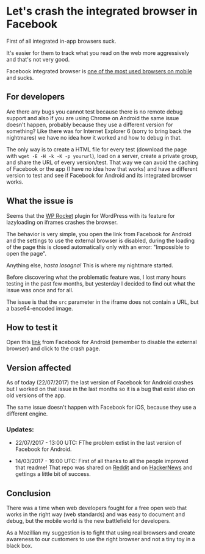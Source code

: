 # Let's crash the integrated browser in Facebook

First of all integrated in-app browsers suck. 

It's easier for them to track what you read on the web more aggressively and that's not very good.  

Facebook integrated browser is [one of the most used browsers on mobile](https://twitter.com/auchenberg/status/834894652775923712?s=09) and sucks.

## For developers

Are there any bugs you cannot test because there is no remote debug support and also if you are using Chrome on Android the same issue doesn't happen, probably because they use a different version for something? Like there was for Internet Explorer 6 (sorry to bring back the nightmares) we have no idea how it worked and how to debug in that.  

The only way is to create a HTML file for every test (download the page with `wget -E -H -k -K -p yoururl`), load on a server, create a private group, and share the URL of every version/test. That way we can avoid the caching of Facebook or the app (I have no idea how that works) and have a different version to test and see if Facebook for Android and its integrated browser works.

## What the issue is

Seems that the [WP Rocket](https://wp-rocket.me/) plugin for WordPress with its feature for lazyloading on iframes crashes the browser.  

The behavior is very simple, you open the link from Facebook for Android and the settings to use the external browser is disabled, during the loading of the page this is closed automatically only with an error: "Impossible to open the page".

Anything else, *hasta lasagna!* This is where my nightmare started.  

Before discovering what the problematic feature was, I lost many hours testing in the past few months, but yesterday I decided to find out what the issue was once and for all.

The issue is that the `src` parameter in the iframe does not contain a URL, but a base64-encoded image.

## How to test it

Open this [link](https://www.facebook.com/Mte90/posts/10212614660344107) from Facebook for Android (remember to disable the external browser) and click to the crash page.

## Version affected

As of today (22/07/2017) the last version of Facebook for Android crashes but I worked on that issue in the last months so it is a bug that exist also on old versions of the app.  

The same issue doesn't happen with Facebook for iOS, because they use a different engine.

### Updates:

* 22/07/2017 - 13:00 UTC: FThe problem extist in the last version of Facebook for Android.

* 14/03/2017 - 16:00 UTC: First of all thanks to all the people improved that readme! That repo was shared on [Reddit](https://www.reddit.com/r/webdev/comments/5zbb2d/lets_crash_the_integrated_browser_in_facebook_for/) and on [HackerNews](https://news.ycombinator.com/item?id=13867227) and gettings a little bit of success.

## Conclusion

There was a time when web developers fought for a free open web that works in the right way (web standards) and was easy to document and debug, but the mobile world is the new battlefield for developers.  

As a Mozillian my suggestion is to fight that using real browsers and create awareness to our customers to use the right browser and not a tiny toy in a black box.
